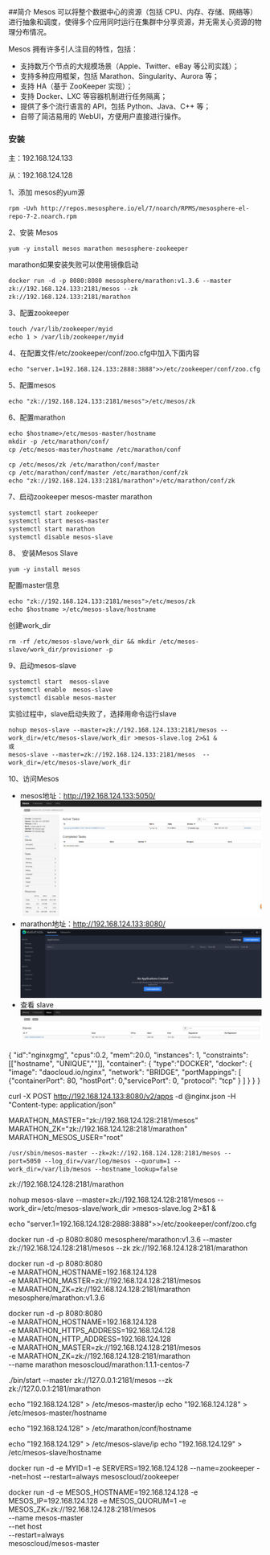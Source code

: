 ##简介
Mesos 可以将整个数据中心的资源（包括 CPU、内存、存储、网络等）进行抽象和调度，使得多个应用同时运行在集群中分享资源，并无需关心资源的物理分布情况。

Mesos 拥有许多引人注目的特性，包括：
- 支持数万个节点的大规模场景（Apple、Twitter、eBay 等公司实践）；
- 支持多种应用框架，包括 Marathon、Singularity、Aurora 等；
- 支持 HA（基于 ZooKeeper 实现）；
- 支持 Docker、LXC 等容器机制进行任务隔离；
- 提供了多个流行语言的 API，包括 Python、Java、C++ 等；
- 自带了简洁易用的 WebUI，方便用户直接进行操作。

### 安装
主：192.168.124.133

从：192.168.124.128

1、添加 mesos的yum源
```
rpm -Uvh http://repos.mesosphere.io/el/7/noarch/RPMS/mesosphere-el-repo-7-2.noarch.rpm
```
2、安装 Mesos
```
yum -y install mesos marathon mesosphere-zookeeper
```
marathon如果安装失败可以使用镜像启动
```
docker run -d -p 8080:8080 mesosphere/marathon:v1.3.6 --master zk://192.168.124.133:2181/mesos --zk zk://192.168.124.133:2181/marathon
```
3、配置zookeeper
```
touch /var/lib/zookeeper/myid
echo 1 > /var/lib/zookeeper/myid
```
4、在配置文件/etc/zookeeper/conf/zoo.cfg中加入下面内容
```
echo "server.1=192.168.124.133:2888:3888">>/etc/zookeeper/conf/zoo.cfg
```
5、配置mesos
```
echo "zk://192.168.124.133:2181/mesos">/etc/mesos/zk
```
6、配置marathon
```
echo $hostname>/etc/mesos-master/hostname
mkdir -p /etc/marathon/conf/
cp /etc/mesos-master/hostname /etc/marathon/conf
```
```
cp /etc/mesos/zk /etc/marathon/conf/master
cp /etc/marathon/conf/master /etc/marathon/conf/zk
echo "zk://192.168.124.133:2181/marathon">/etc/marathon/conf/zk
```
7、启动zookeeper mesos-master marathon
```
systemctl start zookeeper 
systemctl start mesos-master
systemctl start marathon
systemctl disable mesos-slave
```
8、 安装Mesos Slave
```
yum -y install mesos
```
配置master信息
```
echo "zk://192.168.124.133:2181/mesos">/etc/mesos/zk
echo $hostname >/etc/mesos-slave/hostname
```
创建work_dir
```
rm -rf /etc/mesos-slave/work_dir && mkdir /etc/mesos-slave/work_dir/provisioner -p
```
9、启动mesos-slave
```
systemctl start  mesos-slave 
systemctl enable  mesos-slave
systemctl disable mesos-master
```
实验过程中，slave启动失败了，选择用命令运行slave
```
nohup mesos-slave --master=zk://192.168.124.133:2181/mesos --work_dir=/etc/mesos-slave/work_dir >mesos-slave.log 2>&1 &
或
mesos-slave --master=zk://192.168.124.133:2181/mesos  --work_dir=/etc/mesos-slave/work_dir
```
10、访问Mesos
- mesos地址：http://192.168.124.133:5050/
![](https://github.com/gmg0829/Img/blob/master/mesos/mesos-index.png?raw=true)
- marathon地址：http://192.168.124.133:8080/
![](https://github.com/gmg0829/Img/blob/master/mesos/marthon.png?raw=true)
- 查看 slave
![](https://github.com/gmg0829/Img/blob/master/mesos/mesos-agent.png?raw=true)




{
  "id":"nginxgmg",
  "cpus":0.2,
  "mem":20.0,
  "instances": 1,
  "constraints": [["hostname", "UNIQUE",""]],
  "container": {
  "type":"DOCKER",
  "docker": {
     "image": "daocloud.io/nginx",
     "network": "BRIDGE",
     "portMappings": [
        {"containerPort": 80, "hostPort": 0,"servicePort": 0, "protocol": "tcp" }
      ]
    }
  }
}

 curl -X POST http://192.168.124.133:8080/v2/apps -d @nginx.json -H "Content-type: application/json"

MARATHON_MASTER="zk://192.168.124.128:2181/mesos"
MARATHON_ZK="zk://192.168.124.128:2181/marathon"
MARATHON_MESOS_USER="root"

```
/usr/sbin/mesos-master --zk=zk://192.168.124.128:2181/mesos --port=5050 --log_dir=/var/log/mesos --quorum=1 --work_dir=/var/lib/mesos --hostname_lookup=false
```

zk://192.168.124.128:2181/marathon 

nohup mesos-slave --master=zk://192.168.124.128:2181/mesos --work_dir=/etc/mesos-slave/work_dir >mesos-slave.log 2>&1 &

echo "server.1=192.168.124.128:2888:3888">>/etc/zookeeper/conf/zoo.cfg


docker run -d -p 8080:8080 mesosphere/marathon:v1.3.6 --master zk://192.168.124.128:2181/mesos --zk zk://192.168.124.128:2181/marathon

docker run -d -p 8080:8080  \
-e MARATHON_HOSTNAME=192.168.124.128 \
-e MARATHON_MASTER=zk://192.168.124.128:2181/mesos \
-e MARATHON_ZK=zk://192.168.124.128:2181/marathon \
mesosphere/marathon:v1.3.6

docker run -d  -p 8080:8080 \
-e MARATHON_HOSTNAME=192.168.124.128 \
-e MARATHON_HTTPS_ADDRESS=192.168.124.128 \
-e MARATHON_HTTP_ADDRESS=192.168.124.128 \
-e MARATHON_MASTER=zk://192.168.124.128:2181/mesos \
-e MARATHON_ZK=zk://192.168.124.128:2181/marathon \
--name marathon mesoscloud/marathon:1.1.1-centos-7
 

./bin/start --master zk://127.0.0.1:2181/mesos --zk zk://127.0.0.1:2181/marathon

echo "192.168.124.128" > /etc/mesos-master/ip
echo "192.168.124.128" > /etc/mesos-master/hostname

echo "192.168.124.128" > /etc/marathon/conf/hostname


echo "192.168.124.129" > /etc/mesos-slave/ip
echo "192.168.124.129" > /etc/mesos-slave/hostname



docker run -d -e MYID=1 -e SERVERS=192.168.124.128 --name=zookeeper --net=host --restart=always mesoscloud/zookeeper

docker run -d -e MESOS_HOSTNAME=192.168.124.128 -e MESOS_IP=192.168.124.128 -e MESOS_QUORUM=1 -e MESOS_ZK=zk://192.168.124.128:2181/mesos \
--name mesos-master \
--net host \
--restart=always \
mesoscloud/mesos-master